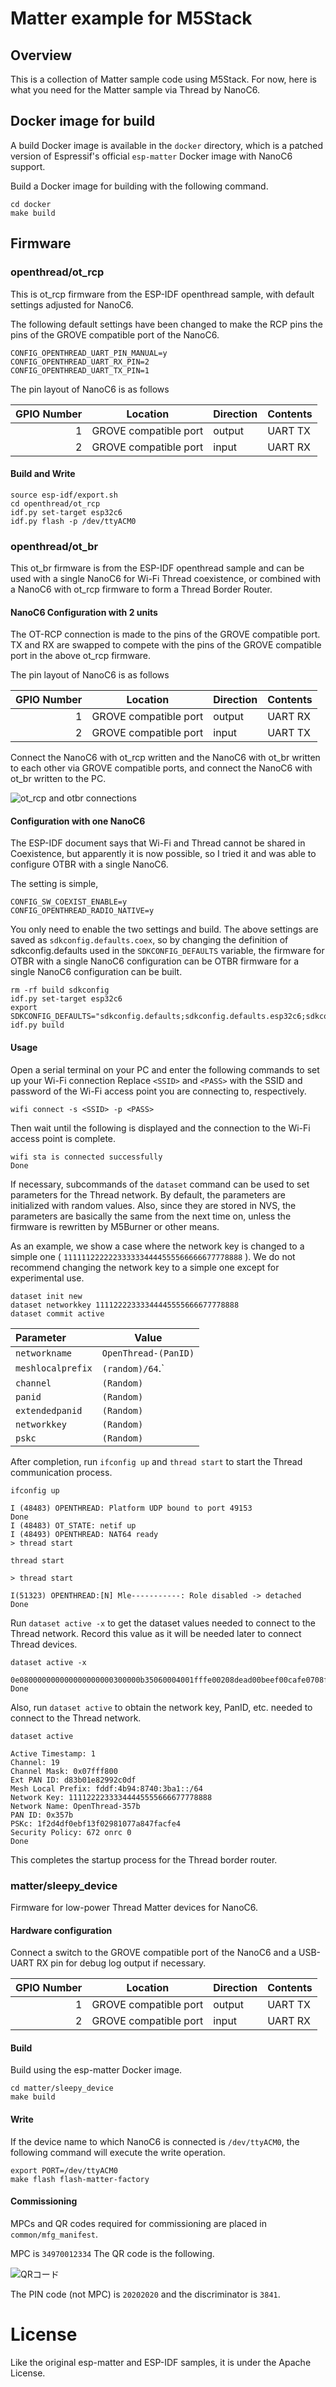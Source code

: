 # Matter example for M5Stack

## Overview

This is a collection of Matter sample code using M5Stack. For now, here is what you need for the Matter sample via Thread by NanoC6.

## Docker image for build

A build Docker image is available in the `docker` directory, which is a patched version of Espressif's official `esp-matter` Docker image with NanoC6 support.

Build a Docker image for building with the following command.

```
cd docker
make build
```

## Firmware

### openthread/ot_rcp

This is ot_rcp firmware from the ESP-IDF openthread sample, with default settings adjusted for NanoC6.

The following default settings have been changed to make the RCP pins the pins of the GROVE compatible port of the NanoC6.

```
CONFIG_OPENTHREAD_UART_PIN_MANUAL=y
CONFIG_OPENTHREAD_UART_RX_PIN=2
CONFIG_OPENTHREAD_UART_TX_PIN=1
```

The pin layout of NanoC6 is as follows

| GPIO Number | Location              | Direction | Contents |
| ----------: | --------------------- | --------- | -------- |
|           1 | GROVE compatible port | output    | UART TX  |
|           2 | GROVE compatible port | input     | UART RX  |

#### Build and Write

```
source esp-idf/export.sh
cd openthread/ot_rcp
idf.py set-target esp32c6
idf.py flash -p /dev/ttyACM0
```

### openthread/ot_br

This ot_br firmware is from the ESP-IDF openthread sample and can be used with a single NanoC6 for Wi-Fi Thread coexistence, or combined with a NanoC6 with ot_rcp firmware to form a Thread Border Router.

#### NanoC6 Configuration with 2 units

The OT-RCP connection is made to the pins of the GROVE compatible port. TX and RX are swapped to compete with the pins of the GROVE compatible port in the above ot_rcp firmware.

The pin layout of NanoC6 is as follows

| GPIO Number | Location              | Direction | Contents |
| ----------: | --------------------- | --------- | -------- |
|           1 | GROVE compatible port | output    | UART RX  |
|           2 | GROVE compatible port | input     | UART TX  |

Connect the NanoC6 with ot_rcp written and the NanoC6 with ot_br written to each other via GROVE compatible ports, and connect the NanoC6 with ot_br written to the PC.

![ot_rcp and otbr connections](./doc/nanoc6_otbr.drawio.svg)

#### Configuration with one NanoC6

The ESP-IDF document says that Wi-Fi and Thread cannot be shared in Coexistence, but apparently it is now possible, so I tried it and was able to configure OTBR with a single NanoC6.

The setting is simple,

```
CONFIG_SW_COEXIST_ENABLE=y
CONFIG_OPENTHREAD_RADIO_NATIVE=y
```

You only need to enable the two settings and build. The above settings are saved as `sdkconfig.defaults.coex`, so by changing the definition of sdkconfig.defaults used in the `SDKCONFIG_DEFAULTS` variable, the firmware for OTBR with a single NanoC6 configuration can be OTBR firmware for a single NanoC6 configuration can be built.

```
rm -rf build sdkconfig
idf.py set-target esp32c6
export SDKCONFIG_DEFAULTS="sdkconfig.defaults;sdkconfig.defaults.esp32c6;sdkconfig.defaults.coex"
idf.py build
```

#### Usage

Open a serial terminal on your PC and enter the following commands to set up your Wi-Fi connection Replace `<SSID>` and `<PASS>` with the SSID and password of the Wi-Fi access point you are connecting to, respectively.

```
wifi connect -s <SSID> -p <PASS>
```

Then wait until the following is displayed and the connection to the Wi-Fi access point is complete.

```
wifi sta is connected successfully
Done
```

If necessary, subcommands of the `dataset` command can be used to set parameters for the Thread network.
By default, the parameters are initialized with random values.
Also, since they are stored in NVS, the parameters are basically the same from the next time on, unless the firmware is rewritten by M5Burner or other means.

As an example, we show a case where the network key is changed to a simple one ( `1111112222223333334444555566666677778888` ).
We do not recommend changing the network key to a simple one except for experimental use.

```
dataset init new
dataset networkkey 11112222333344445555666677778888
dataset commit active
```

| Parameter         | Value                |
| :---------------- | -------------------- |
| `networkname`     | `OpenThread-(PanID)` |
| `meshlocalprefix` | `(random)/64`.`      |
| `channel`         | `(Random)`           |
| `panid`           | `(Random)`           |
| `extendedpanid`   | `(Random)`           |
| `networkkey`      | `(Random)`           |
| `pskc`            | `(Random)`           |


After completion, run `ifconfig up` and `thread start` to start the Thread communication process.

```
ifconfig up
```

```
I (48483) OPENTHREAD: Platform UDP bound to port 49153
Done
I (48483) OT_STATE: netif up
I (48493) OPENTHREAD: NAT64 ready
> thread start
```

```
thread start
```

```
> thread start

I(51323) OPENTHREAD:[N] Mle-----------: Role disabled -> detached
Done
```

Run `dataset active -x` to get the dataset values needed to connect to the Thread network. Record this value as it will be needed later to connect Thread devices.

```
dataset active -x
```

```
0e080000000000000000000300000b35060004001fffe00208dead00beef00cafe0708fddead00beef000005107443e9e3e3f9bf4ea87009b17455b039030a4f70656e54687265616401026f64041043e769eacf5354de6d9ce281ab1b3bdd0c0402a0f7f8
Done
```

Also, run `dataset active` to obtain the network key, PanID, etc. needed to connect to the Thread network.

```
dataset active
```

```
Active Timestamp: 1
Channel: 19
Channel Mask: 0x07fff800
Ext PAN ID: d83b01e82992c0df
Mesh Local Prefix: fddf:4b94:8740:3ba1::/64
Network Key: 11112222333344445555666677778888
Network Name: OpenThread-357b
PAN ID: 0x357b
PSKc: 1f2d4df0ebf13f02981077a847facfe4
Security Policy: 672 onrc 0
Done
```

This completes the startup process for the Thread border router.

### matter/sleepy_device

Firmware for low-power Thread Matter devices for NanoC6.

#### Hardware configuration

Connect a switch to the GROVE compatible port of the NanoC6 and a USB-UART RX pin for debug log output if necessary.

| GPIO Number | Location              | Direction | Contents |
| ----------: | --------------------- | --------- | -------- |
|           1 | GROVE compatible port | output    | UART TX  |
|           2 | GROVE compatible port | input     | UART RX  |


#### Build

Build using the esp-matter Docker image.

```
cd matter/sleepy_device
make build
```

#### Write

If the device name to which NanoC6 is connected is `/dev/ttyACM0`, the following command will execute the write operation.

```
export PORT=/dev/ttyACM0
make flash flash-matter-factory
```

#### Commissioning

MPCs and QR codes required for commissioning are placed in `common/mfg_manifest`.

MPC is `34970012334` The QR code is the following.

![QRコード](matter/common/mfg_manifest/20202020_3841_qrcode.png)

The PIN code (not MPC) is `20202020` and the discriminator is `3841`.

# License

Like the original esp-matter and ESP-IDF samples, it is under the Apache License.
